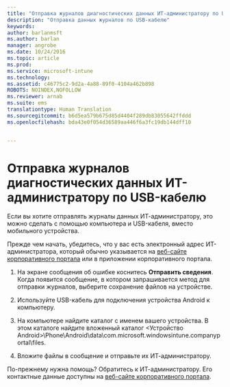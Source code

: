 ```yaml
---
title: "Отправка журналов диагностических данных ИТ-администратору по USB-кабелю | Документы Майкрософт"
description: "Отправка данных журналов по USB-кабелю"
keywords: 
author: barlanmsft
ms.author: barlan
manager: angrobe
ms.date: 10/24/2016
ms.topic: article
ms.prod: 
ms.service: microsoft-intune
ms.technology: 
ms.assetid: c46775c2-9d2a-4a88-89f0-4104a462b898
ROBOTS: NOINDEX,NOFOLLOW
ms.reviewer: arnab
ms.suite: ems
translationtype: Human Translation
ms.sourcegitcommit: b6d5ea579b675d85d4404f289db83055642ffddd
ms.openlocfilehash: bda43e0f054d36589aa446f6a3fc19db144dff10


---
```



# <a name="send-diagnostic-data-logs-to-your-it-admin-using-a-usb-cable"></a>Отправка журналов диагностических данных ИТ-администратору по USB-кабелю

Если вы хотите отправлять журналы данных ИТ-администратору, это можно сделать с помощью компьютера и USB-кабеля, вместо мобильного устройства.

 Прежде чем начать, убедитесь, что у вас есть электронный адрес ИТ-администратора, который обычно указывается на [веб-сайте корпоративного портала](http://portal.manage.microsoft.com) или в приложении корпоративного портала.

1.  На экране сообщения об ошибке коснитесь **Отправить сведения**. Когда появится сообщение, в котором запрашивается метод для отправки журналов, выберите сохранение файлов на устройстве.

2.  Используйте USB-кабель для подключения устройства Android к компьютеру.

3.  На компьютере найдите каталог с именем вашего устройства. В этом каталоге найдите вложенный каталог &lt;Устройство Android&gt;\Phone\Android\data\com.microsoft.windowsintune.companyportal\files\.

4.  Вложите файлы в сообщение и отправьте их ИТ-администратору.

По-прежнему нужна помощь? Обратитесь к ИТ-администратору. Его контактные данные доступны на [веб-сайте корпоративного портала](http://portal.manage.microsoft.com).



<!--HONumber=Dec16_HO2-->


